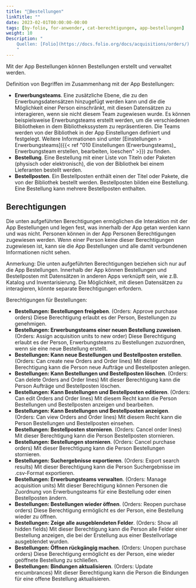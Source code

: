 ```yaml
---
title: "📱Bestellungen"
linkTitle: ""
date: 2023-02-01T00:00:00-00:00
tags: [by-folio, for-anwender, cat-berechtigungen, app-bestellungen]
weight: 10
Description: "
    Quellen: [Folio](https://docs.folio.org/docs/acquisitions/orders/) <!-- & [GBV](https://info.gebev.de/pages/viewpage.action?pageId=839188626) -->
    "
---
```


Mit der App Bestellungen können Bestellungen erstellt und verwaltet werden.

Definition von Begriffen im Zusammenhang mit der App Bestellungen:

* **Erwerbungsteams**. Eine zusätzliche Ebene, die zu den Erwerbungsdatensätzen hinzugefügt werden kann und die die Möglichkeit einer Person einschränkt, mit diesen Datensätzen zu interagieren, wenn sie nicht diesem Team zugewiesen wurde. Es können beispielsweise Erwerbungsteams erstellt werden, um die verschiedenen Bibliotheken in dem Bibliothekssystem zu repräsentieren. Die Teams werden von der Bibliothek in der App Einstellungen definiert und festgelegt. Weitere Informationen sind unter [Einstellungen > Erwerbungsteams]({{< ref "010 Einstellungen (Erwerbungsteams)_ Erwerbungsteam erstellen, bearbeiten, loeschen" >}}) zu finden.
* **Bestellung**. Eine Bestellung mit einer Liste von Titeln oder Paketen (physisch oder elektronisch), die von der Bibliothek bei einem Lieferanten bestellt werden.
* **Bestellposten**. Ein Bestellposten enthält einen der Titel oder Pakete, die von der Bibliothek bestellt werden. Bestellposten bilden eine Bestellung. Eine Bestellung kann mehrere Bestellposten enthalten.

## Berechtigungen

Die unten aufgeführten Berechtigungen ermöglichen die Interaktion mit der App Bestellungen und legen fest, was innerhalb der App getan werden kann und was nicht. Personen können in der App Personen Berechtigungen zugewiesen werden. Wenn einer Person keine dieser Berechtigungen zugewiesen ist, kann sie die App Bestellungen und alle damit verbundenen Informationen nicht sehen.

Anmerkung: Die unten aufgeführten Berechtigungen beziehen sich nur auf die App Bestellungen. Innerhalb der App können Bestellungen und Bestellposten mit Datensätzen in anderen Apps verknüpft sein, wie z.B. Katalog und Inventarisierung. Die Möglichkeit, mit diesen Datensätzen zu interagieren, könnte separate Berechtigungen erfordern.

Berechtigungen für Bestellungen:

* **Bestellungen: Bestellungen freigeben**. (Orders: Approve purchase orders)
    Diese Berechtigung erlaubt es der Person, Bestellungen zu genehmigen.
* **Bestellungen: Erwerbungsteams einer neuen Bestellung zuweisen**. (Orders: Assign acquisition units to new order)
    Diese Berechtigung erlaubt es der Person, Erwerbungsteams zu Bestellungen zuzuordnen, wenn sie eine neue Bestellung erstellt.
* **Bestellungen: Kann neue Bestellungen und Bestellposten erstellen**. (Orders: Can create new Orders and Order lines)
    Mit dieser Berechtigung kann die Person neue Aufträge und Bestellposten anlegen.
* **Bestellungen: Kann Bestellungen und Bestellposten löschen**. (Orders: Can delete Orders and Order lines)
    Mit dieser Berechtigung kann die Person Aufträge und Bestellposten löschen.
* **Bestellungen: Kann Bestellungen und Bestellposten editieren**. (Orders: Can edit Orders and Order lines)
    Mit diesem Recht kann die Person Bestellungen und Bestellposten anzeigen und bearbeiten.
* **Bestellungen: Kann Bestellungen und Bestellposten anzeigen**. (Orders: Can view Orders and Order lines)
    Mit diesem Recht kann die Person Bestellungen und Bestellposten einsehen.
* **Bestellungen: Bestellposten stornieren**. (Orders: Cancel order lines)
    Mit dieser Berechtigung kann die Person Bestellposten stornieren.
* **Bestellungen: Bestellungen stornieren**. (Orders: Cancel purchase orders)
    Mit dieser Berechtigung kann die Person Bestellungen stornieren.
* **Bestellungen: Suchergebnisse exportieren**. (Orders: Export search results)
    Mit dieser Berechtigung kann die Person Suchergebnisse im .csv-Format exportieren.
* **Bestellungen: Erwerbungsteams verwalten**. (Orders: Manage acquisition units)
    Mit dieser Berechtigung können Personen die Zuordnung von Erwerbungsteams für eine Bestellung oder einen Bestellposten ändern.
* **Bestellungen: Bestellungen wieder öffnen**. (Orders: Reopen purchase orders)
    Diese Berechtigung ermöglicht es der Person, eine Bestellung wieder zu öffnen.
* **Bestellungen: Zeige alle ausgeblendeten Felder**. (Orders: Show all hidden fields)
    Mit dieser Berechtigung kann die Person alle Felder einer Bestellung anzeigen, die bei der Erstellung aus einer Bestellvorlage ausgeblendet wurden.
* **Bestellungen: Öffnen rückgängig machen**. (Orders: Unopen purchase orders)
    Diese Berechtigung ermöglicht es der Person, eine wieder geöffnete Bestellung zu schließen.
* **Bestellungen: Bindungen aktualisieren**. (Orders: Update encumbrances)
    Mit dieser Berechtigung kann die Person die Bindungen für eine offene Bestellung aktualisieren.
